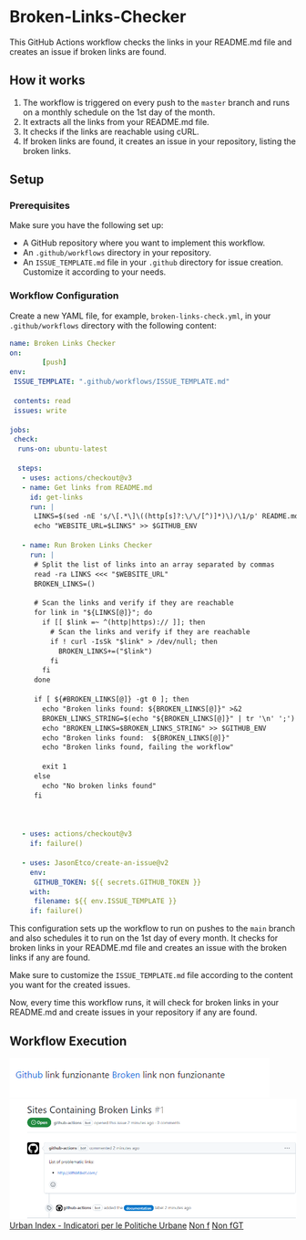# Broken-Links-Checker

This GitHub Actions workflow checks the links in your README.md file and creates an issue if broken links are found.


## How it works

1. The workflow is triggered on every push to the `master` branch and runs on a monthly schedule on the 1st day of the month.
2. It extracts all the links from your README.md file.
3. It checks if the links are reachable using cURL.
4. If broken links are found, it creates an issue in your repository, listing the broken links.

## Setup

### Prerequisites

Make sure you have the following set up:

- A GitHub repository where you want to implement this workflow.
- An `.github/workflows` directory in your repository.
- An `ISSUE_TEMPLATE.md` file in your `.github` directory for issue creation. Customize it according to your needs.

### Workflow Configuration

Create a new YAML file, for example, `broken-links-check.yml`, in your `.github/workflows` directory with the following content:

```yaml
name: Broken Links Checker
on:
        [push]
env:
 ISSUE_TEMPLATE: ".github/workflows/ISSUE_TEMPLATE.md"

 contents: read
 issues: write

jobs:
 check:
  runs-on: ubuntu-latest

  steps:
   - uses: actions/checkout@v3
   - name: Get links from README.md
     id: get-links
     run: |
      LINKS=$(sed -nE 's/\[.*\]\((http[s]?:\/\/[^)]*)\)/\1/p' README.md | paste -sd ,)
      echo "WEBSITE_URL=$LINKS" >> $GITHUB_ENV

   - name: Run Broken Links Checker
     run: |
      # Split the list of links into an array separated by commas
      read -ra LINKS <<< "$WEBSITE_URL"
      BROKEN_LINKS=()

      # Scan the links and verify if they are reachable
      for link in "${LINKS[@]}"; do
        if [[ $link =~ ^(http|https):// ]]; then
          # Scan the links and verify if they are reachable
          if ! curl -IsSk "$link" > /dev/null; then
            BROKEN_LINKS+=("$link")
          fi
        fi
      done

      if [ ${#BROKEN_LINKS[@]} -gt 0 ]; then
        echo "Broken links found: ${BROKEN_LINKS[@]}" >&2
        BROKEN_LINKS_STRING=$(echo "${BROKEN_LINKS[@]}" | tr '\n' ';')
        echo "BROKEN_LINKS=$BROKEN_LINKS_STRING" >> $GITHUB_ENV
        echo "Broken links found:  ${BROKEN_LINKS[@]}"
        echo "Broken links found, failing the workflow"

        exit 1
      else
        echo "No broken links found"
      fi



   - uses: actions/checkout@v3
     if: failure()

   - uses: JasonEtco/create-an-issue@v2
     env:
      GITHUB_TOKEN: ${{ secrets.GITHUB_TOKEN }}
     with:
      filename: ${{ env.ISSUE_TEMPLATE }}
     if: failure()

```

This configuration sets up the workflow to run on pushes to the `main` branch and also schedules it to run on the 1st day of every month. It checks for broken links in your README.md file and creates an issue with the broken links if any are found.

Make sure to customize the `ISSUE_TEMPLATE.md` file according to the content you want for the created issues.

Now, every time this workflow runs, it will check for broken links in your README.md and create issues in your repository if any are found.

## Workflow Execution
 ![link](workflow_images/Link.png)
 ![issue](workflow_images/issue.png)
 [Urban Index - Indicatori per le Politiche Urbane](https://www.youtube.com/)
 [Non f](https://www.youtube.cm/)
 [Non fGT](https://www.youtuHGHGGHbe.cm/)